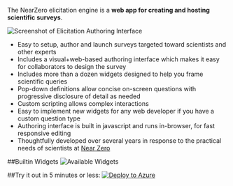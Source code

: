 The NearZero elicitation engine is a **web app for creating and hosting scientific surveys**.

![Screenshot of Elicitation Authoring Interface](https://nearzero.github.io/elicitation-engine/images/screenshot.png)

- Easy to setup, author and launch surveys targeted toward scientists and other experts
- Includes a visual+web-based authoring interface which makes it easy for collaborators to design the survey
- Includes more than a dozen widgets designed to help you frame scientific queries
- Pop-down definitions allow concise on-screen questions with progressive disclosure of detail as needed
- Custom scripting allows complex interactions
- Easy to implement new widgets for any web developer if you have a custom question type
- Authoring interface is built in javascript and runs in-browser, for fast responsive editing
- Thoughtfully developed over several years in response to the practical needs of scientists at [Near Zero](http://www.nearzero.org)

##Builtin Widgets
![Available Widgets](https://nearzero.github.io/elicitation-engine/images/widgets.png)

##Try it out in 5 minutes or less:
[![Deploy to Azure](http://azuredeploy.net/deploybutton.png)](https://azuredeploy.net/)
